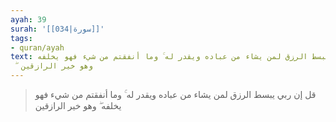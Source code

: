 ```yaml
---
ayah: 39
surah: '[[034|سورة]]'
tags:
- quran/ayah
text: قل إن ربي يبسط الرزق لمن يشاء من عباده ويقدر له ۚ وما أنفقتم من شيء فهو يخلفه
  ۖ وهو خير الرازقين
---
```

> قل إن ربي يبسط الرزق لمن يشاء من عباده ويقدر له ۚ وما أنفقتم من شيء فهو يخلفه ۖ وهو خير الرازقين
